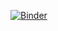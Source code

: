 [![Binder](https://mybinder.org/badge_logo.svg)](https://mybinder.org/v2/gh/marmc-git/first-binder-repo/HEAD)

